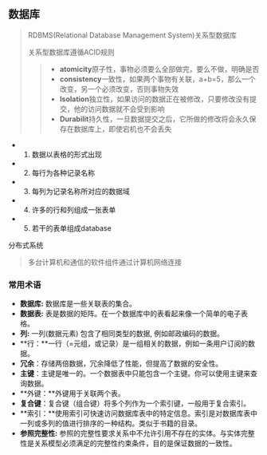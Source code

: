 ## 数据库

> RDBMS(Relational Database Management System)关系型数据库
>
> 关系型数据库遵循ACID规则
>
> > * **atomicity**原子性，事物必须要么全部做完，要么不做，明确是否
> > * **consistency**一致性，如果两个事物有关联，a+b=5，那么一个改变，另一个必须改变，否则事物失效
> > * **Isolation**独立性，如果访问的数据正在被修改，只要修改没有提交，他的访问数据就不会受到影响
> > * **Durabilit**持久性，一旦数据提交之后，它所做的修改将会永久保存在数据库上，即使宕机也不会丢失

- 1. 数据以表格的形式出现
- 2. 每行为各种记录名称
- 3. 每列为记录名称所对应的数据域
- 4. 许多的行和列组成一张表单
- 5. 若干的表单组成database

分布式系统

> 多台计算机和通信的软件组件通过计算机网络连接

### 常用术语

- **数据库:** 数据库是一些关联表的集合。
- **数据表:** 表是数据的矩阵。在一个数据库中的表看起来像一个简单的电子表格。
- **列:** 一列(数据元素) 包含了相同类型的数据, 例如邮政编码的数据。
- **行：**一行（=元组，或记录）是一组相关的数据，例如一条用户订阅的数据。
- **冗余**：存储两倍数据，冗余降低了性能，但提高了数据的安全性。
- **主键**：主键是唯一的。一个数据表中只能包含一个主键。你可以使用主键来查询数据。
- **外键：**外键用于关联两个表。
- **复合键**：复合键（组合键）将多个列作为一个索引键，一般用于复合索引。
- **索引：**使用索引可快速访问数据库表中的特定信息。索引是对数据库表中一列或多列的值进行排序的一种结构。类似于书籍的目录。
- **参照完整性:** 参照的完整性要求关系中不允许引用不存在的实体。与实体完整性是关系模型必须满足的完整性约束条件，目的是保证数据的一致性。



